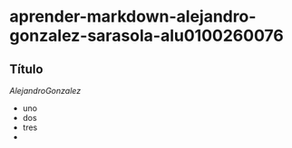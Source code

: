 # aprender-markdown-alejandro-gonzalez-sarasola-alu0100260076

## Título
*AlejandroGonzalez*

* uno
* dos
* tres
* 
